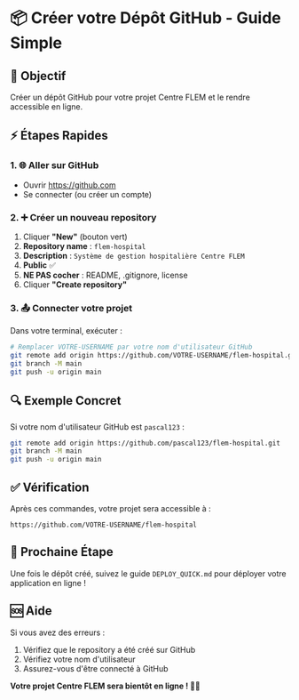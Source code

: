 # 📦 Créer votre Dépôt GitHub - Guide Simple

## 🎯 Objectif
Créer un dépôt GitHub pour votre projet Centre FLEM et le rendre accessible en ligne.

## ⚡ Étapes Rapides

### 1. 🌐 Aller sur GitHub
- Ouvrir https://github.com
- Se connecter (ou créer un compte)

### 2. ➕ Créer un nouveau repository
1. Cliquer **"New"** (bouton vert)
2. **Repository name** : `flem-hospital`
3. **Description** : `Système de gestion hospitalière Centre FLEM`
4. **Public** ✅
5. **NE PAS cocher** : README, .gitignore, license
6. Cliquer **"Create repository"**

### 3. 📤 Connecter votre projet
Dans votre terminal, exécuter :

```bash
# Remplacer VOTRE-USERNAME par votre nom d'utilisateur GitHub
git remote add origin https://github.com/VOTRE-USERNAME/flem-hospital.git
git branch -M main
git push -u origin main
```

## 🔍 Exemple Concret

Si votre nom d'utilisateur GitHub est `pascal123` :

```bash
git remote add origin https://github.com/pascal123/flem-hospital.git
git branch -M main
git push -u origin main
```

## ✅ Vérification

Après ces commandes, votre projet sera accessible à :
```
https://github.com/VOTRE-USERNAME/flem-hospital
```

## 🚀 Prochaine Étape

Une fois le dépôt créé, suivez le guide `DEPLOY_QUICK.md` pour déployer votre application en ligne !

## 🆘 Aide

Si vous avez des erreurs :
1. Vérifiez que le repository a été créé sur GitHub
2. Vérifiez votre nom d'utilisateur
3. Assurez-vous d'être connecté à GitHub

**Votre projet Centre FLEM sera bientôt en ligne ! 🏥✨**
